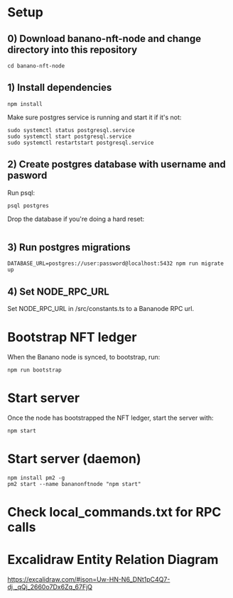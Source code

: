 
# Setup

## 0) Download banano-nft-node and change directory into this repository

```
cd banano-nft-node
```


## 1) Install dependencies

```
npm install
```



Make sure postgres service is running and start it if it's not:
```
sudo systemctl status postgresql.service
sudo systemctl start postgresql.service
sudo systemctl restartstart postgresql.service
```


## 2) Create postgres database with username and pasword



Run psql:
```
psql postgres
```

Drop the database if you're doing a hard reset:

```

```


## 3) Run postgres migrations

```
DATABASE_URL=postgres://user:password@localhost:5432 npm run migrate up
```


## 4) Set NODE_RPC_URL

Set NODE_RPC_URL in /src/constants.ts to a Bananode RPC url.


# Bootstrap NFT ledger

When the Banano node is synced, to bootstrap, run:

```
npm run bootstrap
```


# Start server

Once the node has bootstrapped the NFT ledger, start the server with:

```
npm start
```


# Start server (daemon)

```
npm install pm2 -g
pm2 start --name bananonftnode "npm start"
```


# Check local_commands.txt for RPC calls

# Excalidraw Entity Relation Diagram

https://excalidraw.com/#json=Uw-HN-N6_DNt1pC4Q7-dj,_qQj_2660o7Dx6Zq_67FjQ


